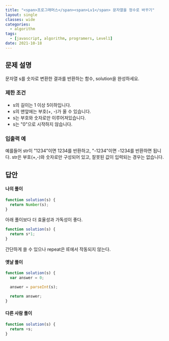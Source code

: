 ```yaml
---
title: "<span>프로그래머스</span><span>Lv1</span> 문자열을 정수로 바꾸기"
layout: single
classes: wide
categories:
  - algorithm
tags:
  - [javascript, algorithm, programers, Level1]
date: 2021-10-18
---
```


## 문제 설명
문자열 s를 숫자로 변환한 결과를 반환하는 함수, solution을 완성하세요.

### 제한 조건
* s의 길이는 1 이상 5이하입니다.
* s의 맨앞에는 부호(+, -)가 올 수 있습니다.
* s는 부호와 숫자로만 이루어져있습니다.
* s는 "0"으로 시작하지 않습니다.

### 입출력 예
예를들어 str이 "1234"이면 1234를 반환하고, "-1234"이면 -1234를 반환하면 됩니다.
str은 부호(+,-)와 숫자로만 구성되어 있고, 잘못된 값이 입력되는 경우는 없습니다.

## 답안
#### 나의 풀이
```javascript
function solution(s) {
  return Number(s);
}
```
아래 풀이보다 더 효율성과 가독성이 좋다.
```javascript
function solution(s) {
  return s*1;
}
```
간단하게 쓸 수 있으나 repeat은 IE에서 작동되지 않는다.

#### 옛날 풀이
```javascript
function solution(s) {
  var answer = 0;

  answer = parseInt(s);

  return answer;
}
```

#### 다른 사람 풀이
```javascript
function solution(s) {
  return +s;
}
```